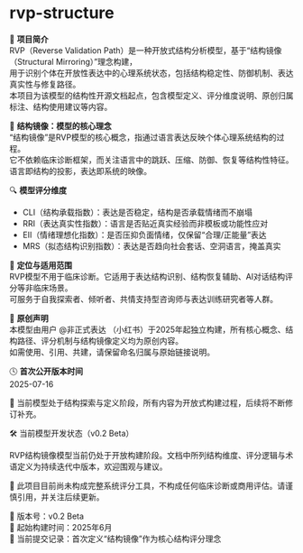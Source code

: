 # rvp-structure

📘 **项目简介**  
RVP（Reverse Validation Path）是一种开放式结构分析模型，基于“结构镜像（Structural Mirroring）”理念构建，  
用于识别个体在开放性表达中的心理系统状态，包括结构稳定性、防御机制、表达真实性与修复路径。  
本项目为该模型的结构性开源文档起点，包含模型定义、评分维度说明、原创归属标注、结构使用建议等内容。

🧠 **结构镜像：模型的核心理念**  
“结构镜像”是RVP模型的核心概念，指通过语言表达反映个体心理系统结构的过程。  
它不依赖临床诊断框架，而关注语言中的跳跃、压缩、防御、恢复等结构性特征。  
语言即结构的投影，表达即系统的映像。

🔍 **模型评分维度**  
- CLI（结构承载指数）：表达是否稳定，结构是否承载情绪而不崩塌  
- RRI（表达真实性指数）：语言是否贴近真实经验而非模板或功能性应对  
- EII（情绪理想化指数）：是否压抑负面情绪，仅保留“合理/正能量”表达  
- MRS（拟态结构识别指数）：表达是否趋向社会套话、空洞语言，掩盖真实

🧱 **定位与适用范围**  
RVP模型不用于临床诊断。它适用于表达结构识别、结构恢复辅助、AI对话结构评分等非临床场景。  
可服务于自我探索者、倾听者、共情支持型咨询师与表达训练研究者等人群。

📛 **原创声明**  
本模型由用户 @非正式表达 （小红书）于2025年起独立构建，所有核心概念、结构路径、评分机制与结构镜像定义均为原创内容。  
如需使用、引用、共建，请保留命名归属与原始链接说明。

🕓 **首次公开版本时间**  
2025-07-16

📌 当前模型处于结构探索与定义阶段，所有内容为开放式构建过程，后续将不断修订补充。

🛠️ 当前模型开发状态（v0.2 Beta）

RVP结构镜像模型当前仍处于开放构建阶段。文档中所列结构维度、评分逻辑与术语定义为持续迭代中版本，欢迎围观与建议。

📌 此项目目前尚未构成完整系统评分工具，不构成任何临床诊断或商用评估。请谨慎引用，并关注后续更新。

📎 版本号：v0.2 Beta  
📅 起始构建时间：2025年6月  
🧩 当前提交记录：首次定义“结构镜像”作为核心结构评分理念
